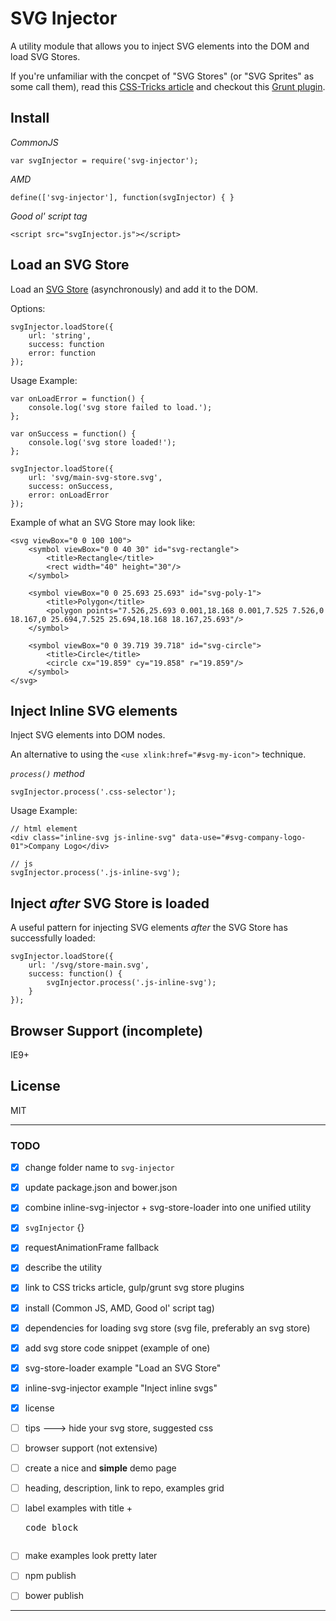 

# SVG Injector

A utility module that allows you to inject SVG elements into the DOM and load SVG Stores.

If you're unfamiliar with the concpet of "SVG Stores" (or "SVG Sprites" as some call them), read this [CSS-Tricks article](https://css-tricks.com/svg-sprites-use-better-icon-fonts/) and checkout this [Grunt plugin](https://github.com/FWeinb/grunt-svgstore/).


## Install

*CommonJS*

    var svgInjector = require('svg-injector');


*AMD*

    define(['svg-injector'], function(svgInjector) { }


*Good ol' script tag*

    <script src="svgInjector.js"></script>



## Load an SVG Store

Load an [SVG Store](https://css-tricks.com/svg-sprites-use-better-icon-fonts/) (asynchronously) and add it to the DOM.

Options:

    svgInjector.loadStore({
        url: 'string',
        success: function
        error: function
    });


Usage Example:
    
    var onLoadError = function() {
        console.log('svg store failed to load.');
    };

    var onSuccess = function() {
        console.log('svg store loaded!');
    };

    svgInjector.loadStore({
        url: 'svg/main-svg-store.svg',
        success: onSuccess,
        error: onLoadError
    });

Example of what an SVG Store may look like:

    <svg viewBox="0 0 100 100">
        <symbol viewBox="0 0 40 30" id="svg-rectangle">
            <title>Rectangle</title>
            <rect width="40" height="30"/>
        </symbol>

        <symbol viewBox="0 0 25.693 25.693" id="svg-poly-1">
            <title>Polygon</title>
            <polygon points="7.526,25.693 0.001,18.168 0.001,7.525 7.526,0 18.167,0 25.694,7.525 25.694,18.168 18.167,25.693"/>
        </symbol>

        <symbol viewBox="0 0 39.719 39.718" id="svg-circle">
            <title>Circle</title>
            <circle cx="19.859" cy="19.858" r="19.859"/>
        </symbol>
    </svg>



## Inject Inline SVG elements

Inject SVG elements into DOM nodes.

An alternative to using the `<use xlink:href="#svg-my-icon">` technique.

*`process()` method*

    svgInjector.process('.css-selector');

Usage Example:

    // html element
    <div class="inline-svg js-inline-svg" data-use="#svg-company-logo-01">Company Logo</div>

    // js
    svgInjector.process('.js-inline-svg');



## Inject *after* SVG Store is loaded

A useful pattern for injecting SVG elements *after* the SVG Store has successfully loaded: 

    svgInjector.loadStore({
        url: '/svg/store-main.svg',
        success: function() {
            svgInjector.process('.js-inline-svg');
        }
    });


## Browser Support (incomplete)

IE9+


## License

MIT




***

### TODO

* [x] change folder name to `svg-injector`
* [x] update package.json and bower.json
* [x] combine inline-svg-injector + svg-store-loader into one unified utility
* [x] `svgInjector` {}
* [x] requestAnimationFrame fallback 

* [x] describe the utility
* [x] link to CSS tricks article, gulp/grunt svg store plugins
* [x] install (Common JS, AMD, Good ol' script tag)
* [x] dependencies for loading svg store (svg file, preferably an svg store)
* [x] add svg store code snippet (example of one)
* [x] svg-store-loader example "Load an SVG Store"
* [x] inline-svg-injector example "Inject inline svgs"
* [x] license
* [ ] tips ---> hide your svg store, suggested css
* [ ] browser support (not extensive)

* [ ] create a nice and **simple** demo page
* [ ] heading, description, link to repo, examples grid
* [ ] label examples with title + <pre> code block
* [ ] make examples look pretty later

* [ ] npm publish
* [ ] bower publish

***


